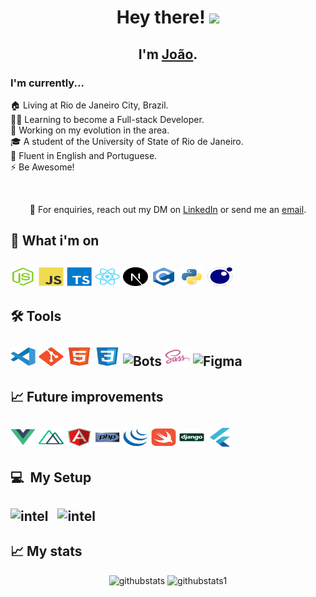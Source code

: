 <h1 align='center'> Hey there! <img src="https://media.giphy.com/media/hvRJCLFzcasrR4ia7z/giphy.gif" width="25px"></h1>
<h2 align='center'>
  I'm <a href="https://github.com/JxVtrl">João</a>.
</h2>
<h3>
  I'm currently...
</h3>
<p>
  🏠 Living at Rio de Janeiro City, Brazil. <br/>
  👨‍💻 Learning to become a Full-stack Developer.<br/>
  🔭 Working on my evolution in the area.<br/>
  🎓 A student of the University of State of Rio de Janeiro.<br/>
  🌱 Fluent in English and Portuguese.<br/>
  ⚡ Be Awesome!<br/>
</p>
<br/>
<div align='center'>
<p align='center'>
💼 For enquiries, reach out my DM on <a href="https://www.linkedin.com/in/joão-vinicius-vitral-9b25221b7/">LinkedIn</a> or send me an <a href="mailto:joaoviniciusvitral@hotmail.com">email<a/>.
</p>
</div>

<h2>🧠 What i'm on<h2/>
<img alt="Node" height="30" width="40" src="https://raw.githubusercontent.com/devicons/devicon/master/icons/nodejs/nodejs-original.svg">
<img alt="Js" height="30" width="40" src="https://raw.githubusercontent.com/devicons/devicon/master/icons/javascript/javascript-original.svg">
<img alt="Ts" height="30" width="40" src="https://raw.githubusercontent.com/devicons/devicon/master/icons/typescript/typescript-plain.svg">
<img alt="React" height="30" width="40" src="https://raw.githubusercontent.com/devicons/devicon/master/icons/react/react-original.svg">
<img alt="NEXT" height="30" width="40" src="https://raw.githubusercontent.com/devicons/devicon/master/icons/nextjs/nextjs-original.svg">
<img alt="C" height="30" width="40" src="https://raw.githubusercontent.com/devicons/devicon/master/icons/c/c-original.svg">
<img alt="Python" height="30" width="40" src="https://raw.githubusercontent.com/devicons/devicon/master/icons/python/python-original.svg">
<img alt="LUA" height="30" width="40" src="https://raw.githubusercontent.com/devicons/devicon/master/icons/lua/lua-original.svg">

<br/>
  
<h2>🛠 Tools<h2/>
  <img alt="VSCODE" height="30" width="40" src="https://raw.githubusercontent.com/devicons/devicon/master/icons/vscode/vscode-original.svg">
  <img alt="GIT" height="30" width="40" src="https://raw.githubusercontent.com/devicons/devicon/master/icons/git/git-original.svg">
  <img alt="HTML" height="30" width="40" src="https://raw.githubusercontent.com/devicons/devicon/master/icons/html5/html5-original.svg">
  <img alt="CSS" height="30" width="40" src="https://raw.githubusercontent.com/devicons/devicon/master/icons/css3/css3-original.svg">
  <img alt="Bots" height="30" width="40" src="https://cdn.jsdelivr.net/gh/devicons/devicon/icons/bootstrap/bootstrap-original.svg">
  <img alt="SASS" height="30" width="40" src="https://raw.githubusercontent.com/devicons/devicon/master/icons/sass/sass-original.svg">
  <img alt="Figma" height="30" width="40" src="https://cdn.jsdelivr.net/gh/devicons/devicon/icons/figma/figma-original.svg">
  
<br/>
                                                                                                                                   
<h2>📈 Future improvements<h2/>
  
  <img alt="VUE" height="30" width="40" src="https://raw.githubusercontent.com/devicons/devicon/master/icons/vuejs/vuejs-original.svg">
  <img alt="NUXT" height="30" width="40" src="https://raw.githubusercontent.com/devicons/devicon/master/icons/nuxtjs/nuxtjs-original.svg">
  <img alt="ANGULAR" height="30" width="40" src="https://raw.githubusercontent.com/devicons/devicon/master/icons/angularjs/angularjs-original.svg"> 
  <img alt="PHP" height="30" width="40" src="https://raw.githubusercontent.com/devicons/devicon/master/icons/php/php-original.svg">
  <img alt="JQUERY" height="30" width="40" src="https://raw.githubusercontent.com/devicons/devicon/master/icons/jquery/jquery-original.svg">                       
  <img alt="SWIFT" height="30" width="40" src="https://raw.githubusercontent.com/devicons/devicon/master/icons/swift/swift-original.svg">                         
  <img alt="DJANGO" height="30" width="40" src="https://raw.githubusercontent.com/devicons/devicon/master/icons/django/django-original.svg">                         <img alt="FLUTTER" height="30" width="40" src="https://raw.githubusercontent.com/devicons/devicon/master/icons/flutter/flutter-original.svg">      
  
  
  
  
  
  <br/>
  
<h2>💻  My Setup<h2/>
  <img src="https://img.shields.io/badge/Intel-Core_i7_6th-0071C5?style=for-the-badge&logo=intel&logoColor=white" alt="intel" title="intel" height="25" />
&nbsp;
  <img src="https://img.shields.io/badge/NVIDIA-GTX1650-76B900?style=for-the-badge&logo=nvidia&logoColor=white" alt="intel" title="intel" height="25" />
<br/>
  
<h2>📈  My stats</h2>
<div align='center' >
    <img style="display: inline;" height="165" src="http://github-readme-streak-stats.herokuapp.com?user=JxVtrl&theme=tokyonight&hide_border=true" alt="githubstats" title="GithubStats"/>
  <img style="display: inline;" src="https://github-readme-stats.vercel.app/api/top-langs/?username=JxVtrl&layout=compact&theme=tokyonight&hide_border=true" alt="githubstats1" title="GithubStats1"/>
  </div>

